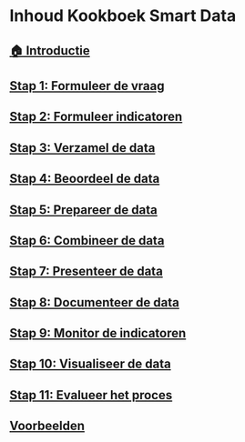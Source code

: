 # Inhoud Kookboek Smart Data

## [:house: Introductie](README.md)
## [Stap 1: Formuleer de vraag](Stap_1.md)
## [Stap 2: Formuleer indicatoren](metamorphoses_stap_2.md)
## [Stap 3: Verzamel de data](metamorphoses_stap_3.md)
## [Stap 4: Beoordeel de data](metamorphoses_stap_4.md)
## [Stap 5: Prepareer de data](metamorphoses_stap_5.md)
## [Stap 6: Combineer de data](metamorphoses_stap_6.md)
## [Stap 7: Presenteer de data](metamorphoses_stap_7.md)
## [Stap 8: Documenteer de data](metamorphoses_stap_8.md)
## [Stap 9: Monitor de indicatoren](metamorphoses_stap_9.md)
## [Stap 10: Visualiseer de data](metamorphoses_stap_10.md)
## [Stap 11: Evalueer het proces](metamorphoses_stap_11.md)

## [Voorbeelden](examples.md)
